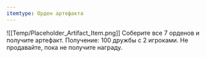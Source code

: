 ```yaml
---
itemtype: Орден артефакта
---
```

![[Temp/Placeholder_Artifact_Item.png]]
Соберите все 7 орденов и получите артефакт.
Получение: 100 дружбы с 2 игроками.
Не продавайте, пока не получите награду.
